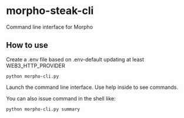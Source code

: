 # morpho-steak-cli

Command line interface for Morpho

## How to use

Create a .env file based on .env-default updating at least WEB3_HTTP_PROVIDER

`python morpho-cli.py`

Launch the command line interface. Use help inside to see commands.

You can also issue command in the shell like:

`python morpho-cli.py summary`
